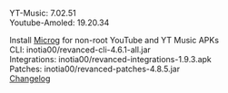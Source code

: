 YT-Music: 7.02.51  
Youtube-Amoled: 19.20.34  

Install [Microg](https://github.com/ReVanced/GmsCore/releases) for non-root YouTube and YT Music APKs  
CLI: inotia00/revanced-cli-4.6.1-all.jar  
Integrations: inotia00/revanced-integrations-1.9.3.apk  
Patches: inotia00/revanced-patches-4.8.5.jar  
[Changelog](https://github.com/inotia00/revanced-patches/releases/tag/v4.8.5)  
